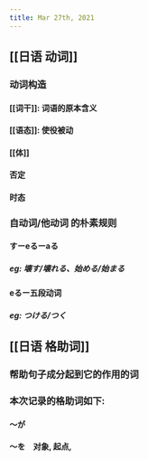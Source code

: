 ```yaml
---
title: Mar 27th, 2021
---
```


## [[日语 动词]]
### 动词构造
#### [[词干]]: 词语的原本含义
#### [[语态]]: 使役被动
#### [[体]]
#### 否定
#### 时态
### 自动词/他动词 的朴素规则
#### すーeるーaる
##### eg: 壊す/壊れる、始める/始まる
#### eるー五段动词
##### eg: つける/つく
## [[日语 格助词]]
### 帮助句子成分起到它的作用的词
### 本次记录的格助词如下:
#### ～が
#### ～を　对象, 起点,
####
